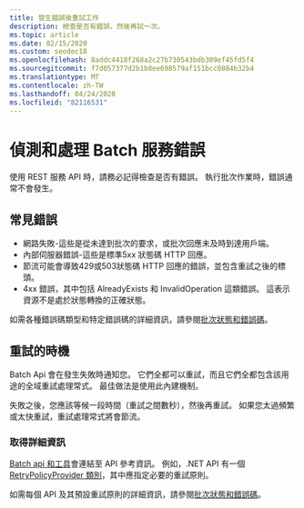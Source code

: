 ```yaml
---
title: 發生錯誤後重試工作
description: 檢查是否有錯誤，然後再試一次。
ms.topic: article
ms.date: 02/15/2020
ms.custom: seodec18
ms.openlocfilehash: 8addc4418f268a2c27b730543bdb309ef45fd5f4
ms.sourcegitcommit: f7d057377d2b1b8ee698579af151bcc0884b32b4
ms.translationtype: MT
ms.contentlocale: zh-TW
ms.lasthandoff: 04/24/2020
ms.locfileid: "82116531"
---
```

# <a name="detecting-and-handling-batch-service-errors"></a>偵測和處理 Batch 服務錯誤

使用 REST 服務 API 時，請務必記得檢查是否有錯誤。 執行批次作業時，錯誤通常不會發生。

## <a name="common-errors"></a>常見錯誤 

- 網路失敗-這些是從未達到批次的要求，或批次回應未及時到達用戶端。
- 內部伺服器錯誤-這些是標準5xx 狀態碼 HTTP 回應。
- 節流可能會導致429或503狀態碼 HTTP 回應的錯誤，並包含重試之後的標頭。
- 4xx 錯誤，其中包括 AlreadyExists 和 InvalidOperation 這類錯誤。 這表示資源不是處於狀態轉換的正確狀態。

如需各種錯誤碼類型和特定錯誤碼的詳細資訊，請參閱[批次狀態和錯誤碼](https://docs.microsoft.com/rest/api/batchservice/batch-status-and-error-codes)。

## <a name="when-to-retry"></a>重試的時機

Batch Api 會在發生失敗時通知您。 它們全都可以重試，而且它們全都包含該用途的全域重試處理常式。 最佳做法是使用此內建機制。

失敗之後，您應該等候一段時間（重試之間數秒），然後再重試。 如果您太過頻繁或太快重試，重試處理常式將會節流。

### <a name="for-more-information"></a>取得詳細資訊  

[Batch api 和工具](batch-apis-tools.md)會連結至 API 參考資訊。 例如，.NET API 有一個[RetryPolicyProvider 類別]( https://docs.microsoft.com/dotnet/api/microsoft.azure.batch.retrypolicyprovider?view=azure-dotnet)，其中應指定必要的重試原則。 

如需每個 API 及其預設重試原則的詳細資訊，請參閱[批次狀態和錯誤碼](https://docs.microsoft.com/rest/api/batchservice/batch-status-and-error-codes)。
